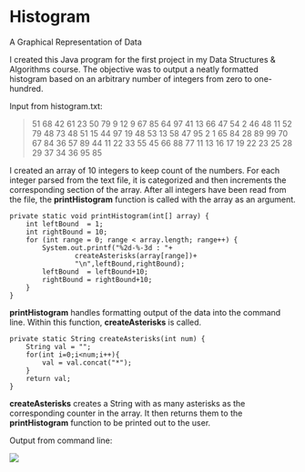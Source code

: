 # Histogram
A Graphical Representation of Data

I created this Java program for the first project in my Data Structures & Algorithms course. The objective was to output a neatly formatted histogram based on an arbitrary number of integers from zero to one-hundred.


Input from histogram.txt:
> 51 68 42 61 23 50 79 9 12 9 67 85 64 97 41 13 66 47 54 2 46 48
> 11 52 79 48 73 48 51 15 44 97 19 48 53 13 58 47 95 2 1 65 84 28
> 89 99 70 67 84 36 57 89 44 11 22 33 55 45 66 88 77 11 13 16 17 19
> 22 23 25 28 29 37 34 36 95 85



I created an array of 10 integers to keep count of the numbers. For each integer parsed from the text file, it is categorized and then increments the corresponding section of the array. After all integers have been read from the file, the **printHistogram** function is called with the array as an argument. 

    private static void printHistogram(int[] array) {
    	int leftBound  = 1;
    	int rightBound = 10;
    	for (int range = 0; range < array.length; range++) {
    		System.out.printf("%2d-%-3d : "+ 
					createAsterisks(array[range])+
					"\n",leftBound,rightBound);
    		leftBound  = leftBound+10;
    		rightBound = rightBound+10;
    	}
    }

**printHistogram** handles formatting output of the data into the command line. Within this function, **createAsterisks** is called. 

    private static String createAsterisks(int num) {
    	String val = "";
    	for(int i=0;i<num;i++){
    		val = val.concat("*");
    	}
    	return val;
    }

**createAsterisks** creates a String with as many asterisks as the corresponding counter in the array. It then returns them to the **printHistogram** function to be printed out to the user.


Output from command line:

![](http://i.imgur.com/26hkzSg.png)
